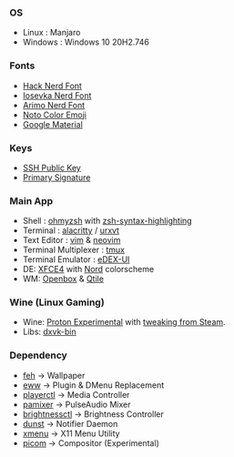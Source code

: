 ### OS
- Linux : Manjaro
- Windows : Windows 10 20H2.746

### Fonts
- [Hack Nerd Font](https://www.nerdfonts.com)
- [Iosevka Nerd Font](https://www.nerdfonts.com)
- [Arimo Nerd Font](https://www.nerdfonts.com)
- [Noto Color Emoji](https://github.com/googlefonts/noto-emoji)
- [Google Material](https://github.com/google/material-design-icons)

### Keys
- [SSH Public Key](https://meta.sr.ht/~munn.keys)
- [Primary Signature](https://meta.sr.ht/~munn.pgp)

### Main App
- Shell : [ohmyzsh](https://ohmyz.sh/) with [zsh-syntax-highlighting](https://github.com/zsh-users/zsh-syntax-highlighting)  
- Terminal : [alacritty](https://github.com/alacritty/alacritty)  / [urxvt](https://github.com/exg/rxvt-unicode)
- Text Editor : [vim](https://www.vim.org/) & [neovim](https://neovim.io/)
- Terminal Multiplexer : [tmux](https://github.com/tmux/tmux)
- Terminal Emulator : [eDEX-UI](https://github.com/GitSquared/edex-ui)
- DE: [XFCE4](https://www.xfce.org/) with [Nord](https://nordtheme.com) colorscheme
- WM: [Openbox](http://openbox.org/) & [Qtile](https://qtile.org/)

### Wine (Linux Gaming)
- Wine: [Proton Experimental](https://github.com/ValveSoftware/Proton/) with [tweaking from Steam](https://github.com/ValveSoftware/wine). 
- Libs: [dxvk-bin](https://aur.archlinux.org/packages/dxvk-bin/)

### Dependency
- [feh](https://github.com/derf/feh) -> Wallpaper
- [eww](https://github.com/elkowar/eww) -> Plugin & DMenu Replacement
- [playerctl](https://github.com/altdesktop/playerctl) -> Media Controller
- [pamixer](https://github.com/cdemoulins/pamixer) -> PulseAudio Mixer
- [brightnessctl](https://github.com/Hummer12007/brightnessctl) -> Brightness Controller
- [dunst](https://github.com/dunst-project/dunst) -> Notifier Daemon
- [xmenu](https://github.com/phillbush/xmenu) -> X11 Menu Utility
- [picom](https://github.com/yshui/picom) -> Compositor (Experimental)
